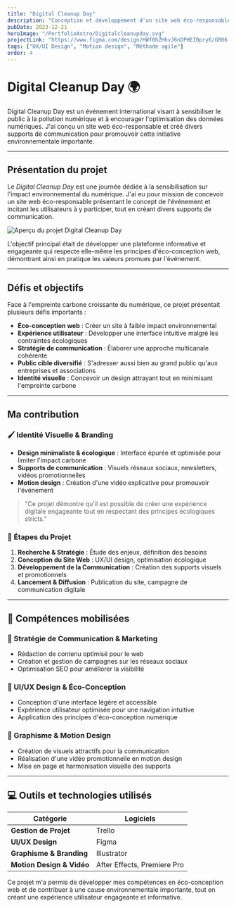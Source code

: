 ```yaml
---
title: "Digital Cleanup Day"
description: "Conception et développement d'un site web éco-responsable pour l'événement Digital Cleanup Day visant à sensibiliser le public à la pollution numérique. J'ai également créé divers supports de communication et réalisé une vidéo promotionnelle en motion design."
pubDate: 2023-12-21
heroImage: "/PortfolioAstro/Digitalcleanupday.svg"
projectLink: "https://www.figma.com/design/HWf0hZHhvJ6nDPHEI0pry6/GR06---Muller_Lemesle_Dejean_Gunduz?node-id=234-2685&t=VbB88V1izK0Mb8i5-1"
tags: ["UX/UI Design", "Motion design", "Méthode agile"]
order: 4
---
```


<style>
  h1:first-of-type {
    padding-top: 20px; /* Ajouter de l'espace avant le premier titre H1 */
    margin-top: 0;
  }
  
  @media (max-width: 768px) {
    h1:first-of-type {
      padding-top: 30px;
    }
  }
  
  @media (max-width: 480px) {
    h1:first-of-type {
      padding-top: 40px;
    }
  }
</style>

# Digital Cleanup Day 🌍

Digital Cleanup Day est un événement international visant à sensibiliser le public à la pollution numérique et à encourager l'optimisation des données numériques. J'ai conçu un site web éco-responsable et créé divers supports de communication pour promouvoir cette initiative environnementale importante.

---

## Présentation du projet

Le *Digital Cleanup Day* est une journée dédiée à la sensibilisation sur l'impact environnemental du numérique. J'ai eu pour mission de concevoir un site web éco-responsable présentant le concept de l'événement et incitant les utilisateurs à y participer, tout en créant divers supports de communication.

![Aperçu du projet Digital Cleanup Day](/PortfolioAstro/Digitalcleanupday.svg)

L'objectif principal était de développer une plateforme informative et engageante qui respecte elle-même les principes d'éco-conception web, démontrant ainsi en pratique les valeurs promues par l'événement.

---

## Défis et objectifs

Face à l'empreinte carbone croissante du numérique, ce projet présentait plusieurs défis importants :

- **Éco-conception web** : Créer un site à faible impact environnemental
- **Expérience utilisateur** : Développer une interface intuitive malgré les contraintes écologiques
- **Stratégie de communication** : Élaborer une approche multicanale cohérente
- **Public cible diversifié** : S'adresser aussi bien au grand public qu'aux entreprises et associations
- **Identité visuelle** : Concevoir un design attrayant tout en minimisant l'empreinte carbone

---

## Ma contribution

### 🖌️ Identité Visuelle & Branding  
- **Design minimaliste & écologique** : Interface épurée et optimisée pour limiter l'impact carbone  
- **Supports de communication** : Visuels réseaux sociaux, newsletters, vidéos promotionnelles  
- **Motion design** : Création d'une vidéo explicative pour promouvoir l'événement  

> "Ce projet démontre qu'il est possible de créer une expérience digitale engageante tout en respectant des principes écologiques stricts."

### 📆 Étapes du Projet  
1. **Recherche & Stratégie** : Étude des enjeux, définition des besoins  
2. **Conception du Site Web** : UX/UI design, optimisation écologique  
3. **Développement de la Communication** : Création des supports visuels et promotionnels  
4. **Lancement & Diffusion** : Publication du site, campagne de communication digitale  

---

## 📌 Compétences mobilisées

### 🔹 Stratégie de Communication & Marketing  
- Rédaction de contenu optimisé pour le web  
- Création et gestion de campagnes sur les réseaux sociaux  
- Optimisation SEO pour améliorer la visibilité  

### 🔹 UI/UX Design & Éco-Conception  
- Conception d'une interface légère et accessible  
- Expérience utilisateur optimisée pour une navigation intuitive  
- Application des principes d'éco-conception numérique  

### 🔹 Graphisme & Motion Design  
- Création de visuels attractifs pour la communication  
- Réalisation d'une vidéo promotionnelle en motion design  
- Mise en page et harmonisation visuelle des supports  

---

## 💻 Outils et technologies utilisés

| Catégorie | Logiciels |  
|-----------|-------------|  
| **Gestion de Projet** | Trello |  
| **UI/UX Design** | Figma |  
| **Graphisme & Branding** | Illustrator |  
| **Motion Design & Vidéo** | After Effects, Premiere Pro |

Ce projet m'a permis de développer mes compétences en éco-conception web et de contribuer à une cause environnementale importante, tout en créant une expérience utilisateur engageante et informative.